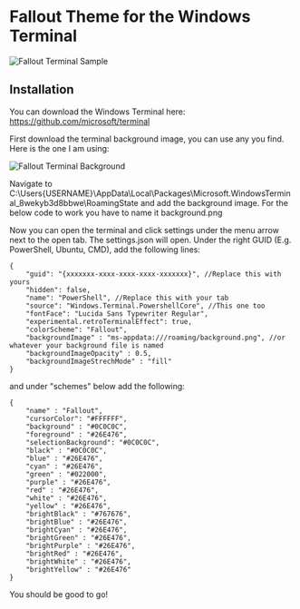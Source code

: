 # Fallout Theme for the Windows Terminal

![Fallout Terminal Sample](https://github.com/Lukasedv/themes/blob/master/animation.gif)

## Installation
You can download the Windows Terminal here: https://github.com/microsoft/terminal

First download the terminal background image, you can use any you find. Here is the one I am using: 

![Fallout Terminal Background](https://github.com/Lukasedv/themes/blob/master/background.png)

Navigate to C:\Users\{USERNAME}\AppData\Local\Packages\Microsoft.WindowsTerminal_8wekyb3d8bbwe\RoamingState and add the background image. For the below code to work you have to name it background.png

Now you can open the terminal and click settings under the menu arrow next to the open tab. The settings.json will open. Under the right GUID (E.g. PowerShell, Ubuntu, CMD), add the following lines:                

    {
        "guid": "{xxxxxxx-xxxx-xxxx-xxxx-xxxxxxx}", //Replace this with yours
        "hidden": false,
        "name": "PowerShell", //Replace this with your tab
        "source": "Windows.Terminal.PowershellCore", //This one too
        "fontFace": "Lucida Sans Typewriter Regular",
        "experimental.retroTerminalEffect": true,
        "colorScheme": "Fallout",
        "backgroundImage" : "ms-appdata:///roaming/background.png", //or whatever your background file is named
        "backgroundImageOpacity" : 0.5,
        "backgroundImageStrechMode" : "fill"
    }

and under "schemes" below add the following:

    {
        "name" : "Fallout",
        "cursorColor": "#FFFFFF",
        "background" : "#0C0C0C",
        "foreground" : "#26E476",
        "selectionBackground": "#0C0C0C",
        "black" : "#0C0C0C",
        "blue" : "#26E476",
        "cyan" : "#26E476",
        "green" : "#022000",
        "purple" : "#26E476",
        "red" : "#26E476",
        "white" : "#26E476",
        "yellow" : "#26E476",
        "brightBlack" : "#767676",
        "brightBlue" : "#26E476",
        "brightCyan" : "#26E476",
        "brightGreen" : "#26E476",
        "brightPurple" : "#26E476",
        "brightRed" : "#26E476",
        "brightWhite" : "#26E476",
        "brightYellow" : "#26E476"
    }
        
You should be good to go!

